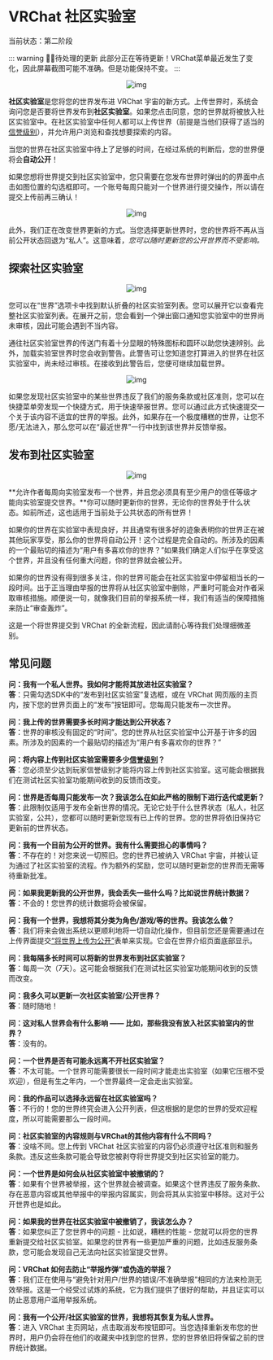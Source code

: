 # VRChat 社区实验室

当前状态：第二阶段

::: warning 🚧🚧待处理的更新
此部分正在等待更新！VRChat菜单最近发生了变化，因此屏幕截图可能不准确。但是功能保持不变。
:::

<center>

![img](../img/vrchat-community-labs-1.png)

</center>

**社区实验室**是您将您的世界发布进 VRChat 宇宙的新方式。上传世界时，系统会询问您是否要将世界发布到**社区实验室**。如果您点击同意，您的世界就将被放入社区实验室中。在社区实验室中任何人都可以上传世界（前提是当他们获得了适当的[信誉级别](./vrchat-safety-and-trust-system.md)），并允许用户浏览和查找想要探索的内容。

当您的世界在社区实验室中待上了足够的时间，在经过系统的判断后，您的世界便将会**自动公开**！

如果您想将世界提交到社区实验室中，您只需要在您发布世界时弹出的的界面中点击如图位置的勾选框即可。一个账号每周只能对一个世界进行提交操作，所以请在提交上传前再三确认！

<center>

![img](../img/vrchat-community-labs-2.png)

</center>

此外，我们正在改变世界更新的方式。当您选择更新世界时，您的世界将不再从当前公开状态回退为“私人”。这意味着，*您可以随时更新您的公开世界而不受影响。*

## 探索社区实验室

<center>

![img](../img/vrchat-community-labs-3.png)

</center>

您可以在“世界”选项卡中找到默认折叠的社区实验室列表。您可以展开它以查看完整社区实验室列表。在展开之前，您会看到一个弹出窗口通知您实验室中的世界尚未审核，因此可能会遇到不当内容。

通往社区实验室世界的传送门有着十分显眼的特殊图标和圆环以助您快速辨别。此外，加载实验室世界时您会收到警告。此警告可让您知道您打算进入的世界在社区实验室中，尚未经过审核。在接收到此警告后，您便可继续加载世界。

<center>

![img](../img/vrchat-community-labs-4.png)

</center>

如果您发现社区实验室中的某些世界违反了我们的服务条款或社区准则，您可以在快捷菜单旁发现一个快捷方式，用于快速举报世界。您可以通过此方式快速提交一个关于该内容不适宜的世界的举报。此外，如果存在一个极度糟糕的世界，让您不愿/无法进入，那么您可以在“最近世界”一行中找到该世界并反馈举报。

## 发布到社区实验室

<center>

![img](../img/vrchat-community-labs-5.png)

</center>

**允许作者每周向实验室发布一个世界，并且您必须具有至少用户的信任等级才能向实验室提交世界。**你可以随时更新你的世界，无论你的世界处于什么状态。如前所述，这也适用于当前处于公共状态的所有世界！

如果你的世界在实验室中表现良好，并且通常有很多好的迹象表明你的世界正在被其他玩家享受，那么你的世界将自动公开！这个过程是完全自动的。所涉及的因素的一个最贴切的描述为“用户有多喜欢你的世界？”如果我们确定人们似乎在享受这个世界，并且没有任何重大问题，你的世界就会被公开。

如果你的世界没有得到很多关注，你的世界可能会在社区实验室中停留相当长的一段时间。出于正当理由举报的世界将从社区实验室中删除，严重时可能会对作者采取审核措施。顺便说一句，就像我们目前的举报系统一样，我们有适当的保障措施来防止“审查轰炸”。

这是一个将世界提交到 VRChat 的全新流程，因此请耐心等待我们处理细微差别。

## 常见问题

**问：我有一个私人世界。我如何才能将其放进社区实验室？**<br>
**答**：只需勾选SDK中的“发布到社区实验室”复选框，或在 VRChat 网页版的主页内，按下您的世界页面上的“发布”按钮即可。您每周只能发布一次世界。

**问：我上传的世界需要多长时间才能达到公开状态？**<br>
**答**：世界的审核没有固定的“时间”。您的世界从社区实验室中公开基于许多的因素。所涉及的因素的一个最贴切的描述为“用户有多喜欢你的世界？”

**问：将内容上传到社区实验室需要多少[信誉级别](./vrchat-safety-and-trust-system.md)？**<br>
**答**：您必须至少达到玩家信誉级别才能将内容上传到社区实验室。这可能会根据我们在测试社区实验室功能期间收到的反馈而改变。

**问：世界是否每周只能发布一次？我该怎么在如此严格的限制下进行迭代或更新？**<br>
**答**：此限制仅适用于发布全新世界的情况。无论它处于什么世界状态（私人，社区实验室，公共），您都可以随时更新您现有已上传的世界。您的世界将依旧保持它更新前的世界状态。

**问：我有一个目前为公开的世界。我有什么需要担心的事情吗？**<br>
**答**：不存在的！对您来说一切照旧。您的世界已被纳入 VRChat 宇宙，并被认证为通过了社区实验室的流程。作为额外的奖励，您可以随时更新您的世界而无需等待重新批准。

**问：如果我更新我的公开世界，我会丢失一些什么吗？比如说世界统计数据？**<br>
**答**：不会的！您世界的统计数据将会被保留。

**问：我有一个世界，我想将其分类为角色/游戏/等的世界。我该怎么做？**<br>
**答**：我们将来会做出系统以更顺利地将一切自动化操作，但目前您还是需要通过在上传界面提交[“将世界上传为公开”](../../creators.vrchat.com/worlds/submitting-a-world-to-be-made-public.md)表单来实现。它会在世界介绍页面底部显示。

**问：我每隔多长时间可以将新的世界发布到社区实验室？**<br>
**答**：每周一次（7天）。这可能会根据我们在测试社区实验室功能期间收到的反馈而改变。

**问：我多久可以更新一次社区实验室/公开世界？**<br>
**答**：随时随地！

**问：这对私人世界会有什么影响 —— 比如，那些我没有放入社区实验室内的世界？**<br>
**答**：没有的。

**问：一个世界是否有可能永远离不开社区实验室？**<br>
**答**：不太可能。一个世界可能需要很长一段时间才能走出实验室（如果它压根不受欢迎），但是有生之年内，一个世界最终一定会走出实验室。

**问：我的作品可以选择永远留在社区实验室吗？**<br>
**答**：不行的！您的世界终究会进入公开列表，但这根据的是您的世界的受欢迎程度，所以可能需要那么一段时间。

**问：社区实验室的内容规则与VRChat的其他内容有什么不同吗？**<br>
**答**：没啥不同。您上传到 VRChat 社区实验室的内容仍必须遵守社区准则和服务条款。违反这些条款可能会导致您被剥夺将世界提交到社区实验室的能力。

**问：一个世界是如何会从社区实验室中被撤销的？**<br>
**答**：如果有个世界被举报，这个世界就会被调查。如果这个世界违反了服务条款、存在恶意内容或其他举报中的举报内容属实，则会将其从实验室中移除。这对于公开世界也是如此。

**问：如果我的世界在社区实验室中被撤销了，我该怎么办？**<br>
**答**：如果您纠正了您世界中的问题 - 比如说，糟糕的性能 - 您就可以将您的世界重新提交给社区实验室。如果您的世界有一些更加严重的问题，比如违反服务条款，您可能会发现自己无法向社区实验室提交世界。

**问：VRChat 如何去防止“举报炸弹”或伪造的举报？**<br>
**答**：我们正在使用与“避免针对用户/世界的错误/不准确举报”相同的方法来检测无效举报。这是一个经受过试炼的系统，它为我们提供了很好的帮助，并且证实可以防止恶意用户滥用举报系统。

**问：我有一个公开/社区实验室的世界，我想将其恢复为私人世界。**<br>
**答**：进入 VRChat 主页网站，点击取消发布按钮即可。当您选择重新发布您的世界时，用户仍会将在他们的收藏夹中找到您的世界，您的世界依旧将保留之前的世界统计数据。
